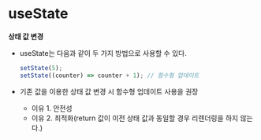 # useState

**상태 값 변경**

- useState는 다음과 같이 두 가지 방법으로 사용할 수 있다.

  ```js
  setState(5);
  setState((counter) => counter + 1); // 함수형 업데이트
  ```

- 기존 값을 이용한 상태 값 변경 시 함수형 업데이트 사용을 권장
  - 이유 1. 안전성
  - 이유 2. 최적화(return 값이 이전 상태 값과 동일할 경우 리렌더링을 하지 않는다.)
